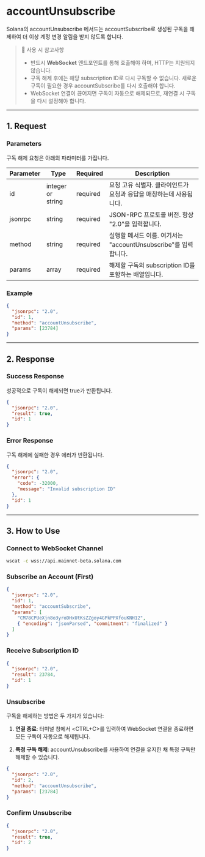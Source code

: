 # accountUnsubscribe

Solana의 accountUnsubscribe 메서드는 accountSubscribe로 생성된 구독을 해제하여 더 이상 계정 변경 알림을 받지 않도록 합니다.

> 📘 사용 시 참고사항
>
> - 반드시 **WebSocket** 엔드포인트를 통해 호출해야 하며, HTTP는 지원되지 않습니다.
> - 구독 해제 후에는 해당 subscription ID로 다시 구독할 수 없습니다. 새로운 구독이 필요한 경우 accountSubscribe를 다시 호출해야 합니다.
> - WebSocket 연결이 끊어지면 구독이 자동으로 해제되므로, 재연결 시 구독을 다시 설정해야 합니다.

---

## 1. Request

### Parameters

구독 해제 요청은 아래의 파라미터를 가집니다.

| Parameter | Type              | Required | Description                                                         |
| --------- | ----------------- | -------- | ------------------------------------------------------------------- |
| id        | integer or string | required | 요청 고유 식별자. 클라이언트가 요청과 응답을 매칭하는데 사용됩니다. |
| jsonrpc   | string            | required | JSON-RPC 프로토콜 버전. 항상 "2.0"을 입력합니다.                    |
| method    | string            | required | 실행할 메서드 이름. 여기서는 "accountUnsubscribe"를 입력합니다.     |
| params    | array             | required | 해제할 구독의 subscription ID를 포함하는 배열입니다.                |

### Example

```json accountUnsubscribe example
{
  "jsonrpc": "2.0",
  "id": 1,
  "method": "accountUnsubscribe",
  "params": [23784]
}
```

---

## 2. Response

### Success Response

성공적으로 구독이 해제되면 true가 반환됩니다.

```json Response example
{
  "jsonrpc": "2.0",
  "result": true,
  "id": 1
}
```

### Error Response

구독 해제에 실패한 경우 에러가 반환됩니다.

```json Error example
{
  "jsonrpc": "2.0",
  "error": {
    "code": -32000,
    "message": "Invalid subscription ID"
  },
  "id": 1
}
```

---

## 3. How to Use

### Connect to WebSocket Channel

```sh wscat
wscat -c wss://api.mainnet-beta.solana.com
```

### Subscribe an Account (First)

```json subscribe example
{
  "jsonrpc": "2.0",
  "id": 1,
  "method": "accountSubscribe",
  "params": [
    "CM78CPUeXjn8o3yroDHxUtKsZZgoy4GPkPPXfouKNH12",
    { "encoding": "jsonParsed", "commitment": "finalized" }
  ]
}
```

### Receive Subscription ID

```json subscription response
{
  "jsonrpc": "2.0",
  "result": 23784,
  "id": 1
}
```

### Unsubscribe

구독을 해제하는 방법은 두 가지가 있습니다:

1. **연결 종료**: 터미널 창에서 <CTRL+C>를 입력하여 WebSocket 연결을 종료하면 모든 구독이 자동으로 해제됩니다.

2. **특정 구독 해제**: accountUnsubscribe를 사용하여 연결을 유지한 채 특정 구독만 해제할 수 있습니다.

```json unsubscribe example
{
  "jsonrpc": "2.0",
  "id": 2,
  "method": "accountUnsubscribe",
  "params": [23784]
}
```

### Confirm Unsubscribe

```json unsubscribe success
{
  "jsonrpc": "2.0",
  "result": true,
  "id": 2
}
```
